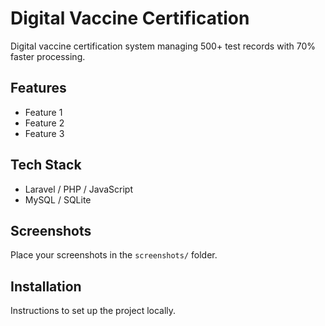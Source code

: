 # Digital Vaccine Certification

Digital vaccine certification system managing 500+ test records with 70% faster processing.

## Features
- Feature 1
- Feature 2
- Feature 3

## Tech Stack
- Laravel / PHP / JavaScript
- MySQL / SQLite

## Screenshots
Place your screenshots in the `screenshots/` folder.

## Installation
Instructions to set up the project locally.

